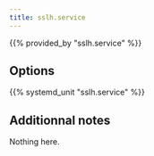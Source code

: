 ```yaml
---
title: sslh.service
---
```


{{% provided_by "sslh.service" %}}

## Options

{{% systemd_unit "sslh.service" %}}

## Additionnal notes

Nothing here.